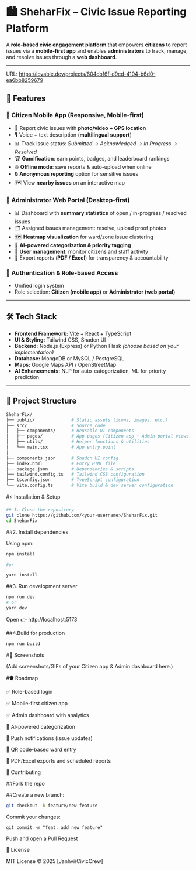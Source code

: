 # 🏙️ SheharFix – Civic Issue Reporting Platform

A **role-based civic engagement platform** that empowers **citizens** to report issues via a **mobile-first app** and enables **administrators** to track, manage, and resolve issues through a **web dashboard**.

---
URL: https://lovable.dev/projects/604cbf6f-d9cd-4104-b6d0-ea6bb8259679

## 🚀 Features

### 👤 Citizen Mobile App (Responsive, Mobile-first)
- 📍 Report civic issues with **photo/video + GPS location**
- 🎙️ Voice + text description (**multilingual support**)
- 📊 Track issue status: *Submitted → Acknowledged → In Progress → Resolved*
- 🏆 **Gamification**: earn points, badges, and leaderboard rankings
- 🌐 **Offline mode**: save reports & auto-upload when online
- 🔒 **Anonymous reporting** option for sensitive issues
- 🗺️ View **nearby issues** on an interactive map

### 🏢 Administrator Web Portal (Desktop-first)
- 📊 Dashboard with **summary statistics** of open / in-progress / resolved issues
- 🗂️ Assigned issues management: resolve, upload proof photos
- 🗺️ **Heatmap visualization** for ward/zone issue clustering
- 🤖 **AI-powered categorization & priority tagging**
- 👥 **User management**: monitor citizens and staff activity
- 📑 Export reports (**PDF / Excel**) for transparency & accountability

### 🔑 Authentication & Role-based Access
- Unified login system
- Role selection: **Citizen (mobile app)** or **Administrator (web portal)**

---

## 🛠️ Tech Stack
- **Frontend Framework:** Vite + React + TypeScript  
- **UI & Styling:** Tailwind CSS, Shadcn UI  
- **Backend:** Node.js (Express) or Python Flask *(choose based on your implementation)*  
- **Database:** MongoDB or MySQL / PostgreSQL  
- **Maps:** Google Maps API / OpenStreetMap  
- **AI Enhancements:** NLP for auto-categorization, ML for priority prediction  

---

## 📂 Project Structure

```bash
SheharFix/
├── public/              # Static assets (icons, images, etc.)
├── src/                 # Source code
│   ├── components/      # Reusable UI components
│   ├── pages/           # App pages (Citizen app + Admin portal views)
│   ├── utils/           # Helper functions & utilities
│   └── main.tsx         # App entry point
│
├── components.json      # Shadcn UI config
├── index.html           # Entry HTML file
├── package.json         # Dependencies & scripts
├── tailwind.config.ts   # Tailwind CSS configuration
├── tsconfig.json        # TypeScript configuration
└── vite.config.ts       # Vite build & dev server configuration
```


#⚡ Installation & Setup
```bash
## 1. Clone the repository
git clone https://github.com/<your-username>/SheharFix.git
cd SheharFix
```
##2. Install dependencies

Using npm:
```bash
npm install

#or

yarn install
```
##3. Run development server
``` bash
npm run dev
# or
yarn dev
```
Open 👉 http://localhost:5173

##4.Build for production
```bash
npm run build
```
#📸 Screenshots

(Add screenshots/GIFs of your Citizen app & Admin dashboard here.)

#🛡️ Roadmap

✅ Role-based login

✅ Mobile-first citizen app

✅ Admin dashboard with analytics

🔲 AI-powered categorization

🔲 Push notifications (issue updates)

🔲 QR code-based ward entry

🔲 PDF/Excel exports and scheduled reports

🤝 Contributing

##Fork the repo

##Create a new branch:
```bash 
git checkout -b feature/new-feature
```

Commit your changes:
```
git commit -m "feat: add new feature"
```

Push and open a Pull Request

📜 License

MIT License © 2025 [Janhvi/CivicCrew]



